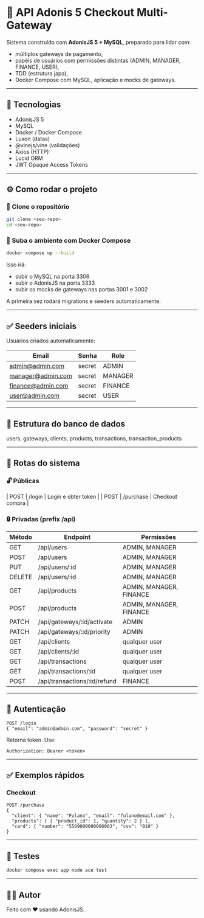 
# 🚀 API Adonis 5 Checkout Multi-Gateway

Sistema construído com **AdonisJS 5 + MySQL**, preparado para lidar com:
- múltiplos gateways de pagamento,
- papéis de usuários com permissões distintas (ADMIN, MANAGER, FINANCE, USER),
- TDD (estrutura japa),
- Docker Compose com MySQL, aplicação e mocks de gateways.

---

## 🚀 Tecnologias
- AdonisJS 5
- MySQL
- Docker / Docker Compose
- Luxon (datas)
- @vinejs/vine (validações)
- Axios (HTTP)
- Lucid ORM
- JWT Opaque Access Tokens

---

## ⚙️ Como rodar o projeto

### 🚀 Clone o repositório
```bash
git clone <seu-repo>
cd <seu-repo>
```

### 🚀 Suba o ambiente com Docker Compose
```bash
docker compose up --build
```
Isso irá:
- subir o MySQL na porta 3306
- subir o AdonisJS na porta 3333
- subir os mocks de gateways nas portas 3001 e 3002

A primeira vez rodará migrations e seeders automaticamente.

---

## ✅ Seeders iniciais
Usuários criados automaticamente:

| Email                | Senha    | Role    |
|-----------------------|----------|---------|
| admin@admin.com        | secret   | ADMIN   |
| manager@admin.com      | secret   | MANAGER |
| finance@admin.com      | secret   | FINANCE |
| user@admin.com         | secret   | USER    |

---

## 📂 Estrutura do banco de dados
users, gateways, clients, products, transactions, transaction_products

---

## 🚀 Rotas do sistema

### 🔓 Públicas
| POST   | /login    | Login e obter token |
| POST   | /purchase | Checkout compra     |

### 🔒 Privadas (prefix /api)
| Método | Endpoint                      | Permissões |
|--------|-------------------------------|------------|
| GET    | /api/users                    | ADMIN, MANAGER |
| POST   | /api/users                    | ADMIN, MANAGER |
| PUT    | /api/users/:id                | ADMIN, MANAGER |
| DELETE | /api/users/:id                | ADMIN, MANAGER |
| GET    | /api/products                 | ADMIN, MANAGER, FINANCE |
| POST   | /api/products                 | ADMIN, MANAGER, FINANCE |
| PATCH  | /api/gateways/:id/activate    | ADMIN |
| PATCH  | /api/gateways/:id/priority    | ADMIN |
| GET    | /api/clients                  | qualquer user |
| GET    | /api/clients/:id              | qualquer user |
| GET    | /api/transactions             | qualquer user |
| GET    | /api/transactions/:id         | qualquer user |
| POST   | /api/transactions/:id/refund  | FINANCE |

---

## 🔑 Autenticação
```http
POST /login
{ "email": "admin@admin.com", "password": "secret" }
```
Retorna token. Use:
```
Authorization: Bearer <token>
```

---

## ✅ Exemplos rápidos

### Checkout
```http
POST /purchase
{
  "client": { "name": "Fulano", "email": "fulano@email.com" },
  "products": [ { "product_id": 1, "quantity": 2 } ],
  "card": { "number": "5569000000006063", "cvv": "010" }
}
```

---

## 🧪 Testes
```bash
docker compose exec app node ace test
```

---

## 👨‍💻 Autor
Feito com ❤️ usando AdonisJS.
